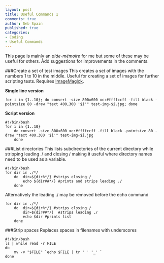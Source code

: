 ```yaml
---
layout: post
title: Useful Commands 1
comments: true
author: Seb Spain
published: true
categories:
- Coding
- Useful Commands
---
```


This page is mainly an *aide-mémoire* for me but some of these may be useful for others. Add suggestions for improvements in the comments.

###Create a set of test images
This creates a set of images with the numbers 1 to 10 in the middle. Useful for creating a set of images for further scripting tests. Requires [ImageMagick](http://www.imagemagick.org/).

**Single line version**

```{sh}
for i in {1..10}; do convert -size 800x600 xc:#ffffccff -fill black -pointsize 80 -draw "text 400,300 '$i'" test-img-$i.jpg; done
```
**Script version**

```{sh}
#!/bin/bash
for i in {1..10}
	do convert -size 800x600 xc:#ffffccff -fill black -pointsize 80 -draw "text 400,300 '$i'" test-img-$i.jpg
	done
```

###List directories
This lists subdirectories of the current directory while stripping leading ./ and closing / making it useful where directory names need to be used as a variable.

```{sh}
#!/bin/bash
for dir in ./*/
	do  dir=${dir%*/} #strips closing /
    	echo ${dir##*/} #prints and strips leading ./
	done
```

Alternatively the leading ./ may be removed before the echo command

```{sh}
for dir in ./*/
 	do 	dir=${dir%*/} #strips closing /
 		dir=${dir##*/} 	#strips leading ./
 		echo $dir #prints list
 	done
```

###Strip spaces
Replaces spaces in filenames with underscores

```{sh}
#!/bin/bash
ls | while read -r FILE
do
    mv -v "$FILE" `echo $FILE | tr ' ' '_' `
done
```
